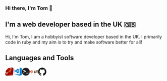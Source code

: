 ### Hi there, I'm Tom 👋

## I'm a web developer based in the UK 🇬🇧
Hi, I'm Tom, I am a hobbyist software developer based in the UK. I primarily code in ruby and my aim is to try and make software better for all!

## Languages and Tools
<img align="left" alt="Ruby Logo" width="26px" src="https://raw.githubusercontent.com/github/explore/80688e429a7d4ef2fca1e82350fe8e3517d3494d/topics/ruby/ruby.png" />
<img align="left" alt="Visual Studio Code Logo" width="26px" src="https://raw.githubusercontent.com/github/explore/80688e429a7d4ef2fca1e82350fe8e3517d3494d/topics/visual-studio-code/visual-studio-code.png" />
<img align="left" alt="Terminal Logo" width="26px" src="https://raw.githubusercontent.com/github/explore/80688e429a7d4ef2fca1e82350fe8e3517d3494d/topics/terminal/terminal.png" />
<img align="left" alt="Git Logo" width="26px" src="https://raw.githubusercontent.com/github/explore/80688e429a7d4ef2fca1e82350fe8e3517d3494d/topics/git/git.png" />
<img align="left" alt="GitHub Logo" width="26px" src="https://raw.githubusercontent.com/github/explore/78df643247d429f6cc873026c0622819ad797942/topics/github/github.png" />
